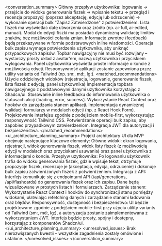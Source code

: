 <conversation_summary>
<decisions>
Główny przepływ użytkownika: logowanie → przejście do widoku generowania fiszek → wpisanie tekstu → przegląd i recenzja propozycji (poprzez akceptację, edycję lub odrzucenie) → wykonanie operacji bulk "Zapisz Zatwierdzone" z potwierdzeniem.
Lista fiszek ma wyświetlać datę utworzenia oraz źródło (np. ai-full, ai-edited, manual).
Modal do edycji fiszki ma posiadać dynamiczną walidację limitów znaków, bez możliwości cofania zmian.
Informacje zwrotne (feedback) będą przekazywane w formie podstawowych inline wiadomości.
Operacja bulk zapisu wymaga potwierdzenia użytkownika, aby uniknąć przypadkowych zapisów.
Topbar nawigacyjny nie musi być rozwijany – wystarczy prosty układ z avatar'em, nazwą użytkownika i przyciskiem wylogowania.
Panel użytkownika wyświetla proste informacje o koncie z możliwością edycji.
Responsywność aplikacji zostanie zapewniona przez utility variants od Tailwind (np. sm:, md:, lg:).
</decisions>
<matched_recommendations>
Użycie oddzielnych widoków (rejestracja, logowanie, generowanie fiszek, lista fiszek z edycją, panel użytkownika)
Implementacja topbara nawigacyjnego z podstawowymi danymi użytkownika korzystając z Shadcn/ui.
Stosowanie inline feedbacku do informowania użytkownika o statusach akcji (loading, error, success).
Wykorzystanie React Context oraz hooków do zarządzania stanem aplikacji.
Implementacja dynamicznej walidacji formularzy w modalach edycji (np. z React Hook Form).
Projektowanie interfejsu zgodnie z podejściem mobile-first, wykorzystując responsywność Tailwind CSS.
Potwierdzanie operacji bulk zapisu, aby zapobiec przypadkowym zatwierdzeniom.
Integracja JWT dla autoryzacji i bezpieczeństwa.
</matched_recommendations>
<ui_architecture_planning_summary>
Projekt architektury UI dla MVP obejmuje następujące kluczowe elementy:
Główne widoki: ekran logowania, rejestracji, widok generowania fiszek, widok listy fiszek (z możliwością edycji w modalach oraz przyciskami usuwania) oraz panel użytkownika z informacjami o koncie.
Przepływ użytkownika: Po logowaniu użytkownik trafia do widoku generowania fiszek, gdzie wpisuje tekst, otrzymuje propozycje fiszek, recenzuje je (akceptacja, edycja, odrzucenie) i dokonuje bulk zapisu zatwierdzonych fiszek z potwierdzeniem.
Integracja z API: Interfejs komunikuje się z endpointami API (/api/generations, /api/flashcards) do generowania fiszek oraz ich zapisu. Dane będą wizualizowane w prostych listach i formularzach.
Zarządzanie stanem: Wykorzystanie React Context i hooków do synchronizacji stanu pomiędzy widokami, ułatwiając refetching danych i zarządzanie stanami ładowania oraz błędów.
Responsywność, dostępność i bezpieczeństwo: UI będzie projektowane zgodnie z podejściem mobile-first przy użyciu utility variants od Tailwind (sm:, md:, lg:), a autoryzacja zostanie zaimplementowana z wykorzystaniem JWT. Interfejs będzie prosty, spójny i dostępny, korzystając z komponentów Shadcn/ui.
</ui_architecture_planning_summary>
<unresolved_issues>
Brak nierozwiązanych kwestii – wszystkie zagadnienia zostały omówione i ustalone.
</unresolved_issues>
</conversation_summary>